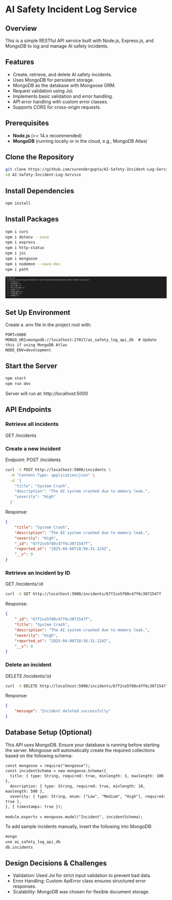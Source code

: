 # AI Safety Incident Log Service

## Overview
This is a simple RESTful API service built with Node.js, Express.js, and MongoDB to log and manage AI safety incidents.

## Features
- Create, retrieve, and delete AI safety incidents.
- Uses MongoDB for persistent storage.
- MongoDB as the database with Mongoose ORM.
- Request validation using Joi.
- Implements basic validation and error handling.
- API error handling with custom error classes.
- Supports CORS for cross-origin requests.

## Prerequisites
- **Node.js** (>= 14.x recommended)
- **MongoDB** (running locally or in the cloud, e.g., MongoDB Atlas)

## Clone the Repository

```bash
git clone https://github.com/surendergupta/AI-Safety-Incident-Log-Service.git
cd AI-Safety-Incident-Log-Service
```

## Install Dependencies
```bash
npm install
```

## Install Packages
```bash
npm i cors
npm i dotenv --save
npm i express
npm i http-status
npm i joi
npm i mongoose
npm i nodemon --save-dev
npm i path
```

![npm list](./screenshots/npm_list.png)

## Set Up Environment
Create a .env file in the project root with:
```.env
PORT=5000
MONGO_URI=mongodb://localhost:27017/ai_safety_log_api_db  # Update this if using MongoDB Atlas
NODE_ENV=development
```

## Start the Server
```bash
npm start
npm run dev
```

Server will run at: http://localhost:5000

## API Endpoints
### Retrieve all incidents
GET /incidents


### Create a new incident
Endpoint: POST /incidents
```bash
curl -X POST http://localhost:5000/incidents \
  -H "Content-Type: application/json" \
  -d '{
    "title": "System Crash",
    "description": "The AI system crashed due to memory leak.",
    "severity": "High"
  }'
```
Response:
```json
{
    "title": "System Crash",
    "description": "The AI system crashed due to memory leak.",
    "severity": "High",
    "_id": "67f2ce5f80c47f6c3071547f",
    "reported_at": "2025-04-06T18:56:31.124Z",
    "__v": 0
}
```


### Retrieve an incident by ID
GET /incidents/:id

```bash
curl -X GET http://localhost:5000/incidents/67f2ce5f80c47f6c3071547f
```

Response:

```json
{
    "_id": "67f2ce5f80c47f6c3071547f",
    "title": "System Crash",
    "description": "The AI system crashed due to memory leak.",
    "severity": "High",
    "reported_at": "2025-04-06T18:56:31.124Z",
    "__v": 0
}
```

### Delete an incident
DELETE /incidents/:id

```bash 
curl -X DELETE http://localhost:5000/incidents/67f2ce5f80c47f6c3071547f
```
Response:

```json
{
    "message": "Incident deleted successfully"
}

```
## Database Setup (Optional)
This API uses MongoDB. Ensure your database is running before starting the server.
Mongoose will automatically create the required collections based on the following schema:

```
const mongoose = require("mongoose");
const incidentSchema = new mongoose.Schema({
  title: { type: String, required: true, minlength: 3, maxlength: 100 },
  description: { type: String, required: true, minlength: 10, maxlength: 500 },
  severity: { type: String, enum: ["Low", "Medium", "High"], required: true },
}, { timestamps: true });

module.exports = mongoose.model("Incident", incidentSchema);
```

To add sample incidents manually, insert the following into MongoDB:
```sh
mongo
use ai_safety_log_api_db
db.incidents
```

## Design Decisions & Challenges

- Validation: Used Joi for strict input validation to prevent bad data.
- Error Handling: Custom ApiError class ensures structured error responses.
- Scalability: MongoDB was chosen for flexible document storage.